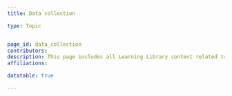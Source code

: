 ```yaml
---
title: Data collection

type: Topic


page_id: data_collection
contributors: 
description: This page includes all Learning Library content related to data collection
affiliations: 

datatable: true

---
```

